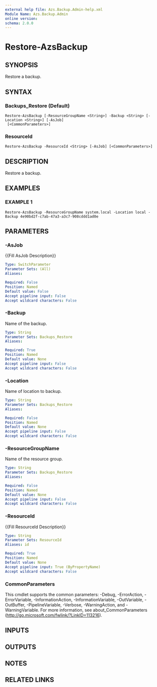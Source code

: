 ```yaml
---
external help file: Azs.Backup.Admin-help.xml
Module Name: Azs.Backup.Admin
online version:
schema: 2.0.0
---
```


# Restore-AzsBackup

## SYNOPSIS
Restore a backup.

## SYNTAX

### Backups_Restore (Default)
```
Restore-AzsBackup [-ResourceGroupName <String>] -Backup <String> [-Location <String>] [-AsJob]
 [<CommonParameters>]
```

### ResourceId
```
Restore-AzsBackup -ResourceId <String> [-AsJob] [<CommonParameters>]
```

## DESCRIPTION
Restore a backup.

## EXAMPLES

### EXAMPLE 1
```
Restore-AzsBackup -ResourceGroupName system.local -Location local -Backup 4e90bd2f-c7ab-47a3-a3c7-908cddd1ad0e
```

## PARAMETERS

### -AsJob
{{Fill AsJob Description}}

```yaml
Type: SwitchParameter
Parameter Sets: (All)
Aliases:

Required: False
Position: Named
Default value: False
Accept pipeline input: False
Accept wildcard characters: False
```

### -Backup
Name of the backup.

```yaml
Type: String
Parameter Sets: Backups_Restore
Aliases:

Required: True
Position: Named
Default value: None
Accept pipeline input: False
Accept wildcard characters: False
```

### -Location
Name of location to backup.

```yaml
Type: String
Parameter Sets: Backups_Restore
Aliases:

Required: False
Position: Named
Default value: None
Accept pipeline input: False
Accept wildcard characters: False
```

### -ResourceGroupName
Name of the resource group.

```yaml
Type: String
Parameter Sets: Backups_Restore
Aliases:

Required: False
Position: Named
Default value: None
Accept pipeline input: False
Accept wildcard characters: False
```

### -ResourceId
{{Fill ResourceId Description}}

```yaml
Type: String
Parameter Sets: ResourceId
Aliases: id

Required: True
Position: Named
Default value: None
Accept pipeline input: True (ByPropertyName)
Accept wildcard characters: False
```

### CommonParameters
This cmdlet supports the common parameters: -Debug, -ErrorAction, -ErrorVariable, -InformationAction, -InformationVariable, -OutVariable, -OutBuffer, -PipelineVariable, -Verbose, -WarningAction, and -WarningVariable. For more information, see about_CommonParameters (http://go.microsoft.com/fwlink/?LinkID=113216).

## INPUTS

## OUTPUTS

## NOTES

## RELATED LINKS
